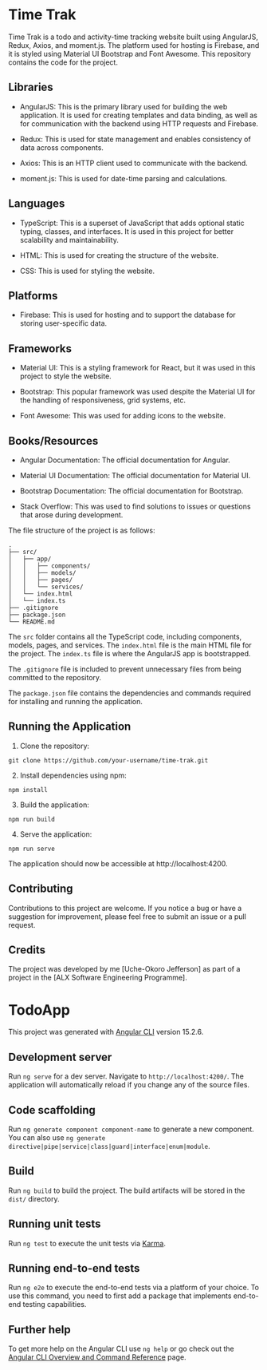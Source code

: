 # Time Trak

Time Trak is a todo and activity-time tracking website built using AngularJS, Redux, Axios, and moment.js. The platform used for hosting is Firebase, and it is styled using Material UI Bootstrap and Font Awesome. This repository contains the code for the project.

## Libraries

- AngularJS: This is the primary library used for building the web application. It is used for creating templates and data binding, as well as for communication with the backend using HTTP requests and Firebase.

- Redux: This is used for state management and enables consistency of data across components.

- Axios: This is an HTTP client used to communicate with the backend.

- moment.js: This is used for date-time parsing and calculations.

## Languages

- TypeScript: This is a superset of JavaScript that adds optional static typing, classes, and interfaces. It is used in this project for better scalability and maintainability.

- HTML: This is used for creating the structure of the website.

- CSS: This is used for styling the website.

## Platforms

- Firebase: This is used for hosting and to support the database for storing user-specific data.

## Frameworks

- Material UI: This is a styling framework for React, but it was used in this project to style the website.

- Bootstrap: This popular framework was used despite the Material UI for the handling of responsiveness, grid systems, etc.

- Font Awesome: This was used for adding icons to the website. 

## Books/Resources

- Angular Documentation: The official documentation for Angular.

- Material UI Documentation: The official documentation for Material UI.

- Bootstrap Documentation: The official documentation for Bootstrap.

- Stack Overflow: This was used to find solutions to issues or questions that arose during development.


The file structure of the project is as follows:

```
.
├── src/
│   ├── app/
│   │   ├── components/
│   │   ├── models/
│   │   ├── pages/
│   │   └── services/
│   └── index.html
│   └── index.ts
├── .gitignore
├── package.json
└── README.md
```

The `src` folder contains all the TypeScript code, including components, models, pages, and services. The `index.html` file is the main HTML file for the project. The `index.ts` file is where the AngularJS app is bootstrapped. 

The `.gitignore` file is included to prevent unnecessary files from being committed to the repository. 

The `package.json` file contains the dependencies and commands required for installing and running the application.

## Running the Application

1. Clone the repository:

```
git clone https://github.com/your-username/time-trak.git
```

2. Install dependencies using npm:

```
npm install
```

3. Build the application:

```
npm run build
```

4. Serve the application:

```
npm run serve
```

The application should now be accessible at http://localhost:4200.

## Contributing

Contributions to this project are welcome. If you notice a bug or have a suggestion for improvement, please feel free to submit an issue or a pull request.

## Credits

The project was developed by me [Uche-Okoro Jefferson] as part of a project in the [ALX Software Engineering Programme].
 
# TodoApp

This project was generated with [Angular CLI](https://github.com/angular/angular-cli) version 15.2.6.

## Development server

Run `ng serve` for a dev server. Navigate to `http://localhost:4200/`. The application will automatically reload if you change any of the source files.

## Code scaffolding

Run `ng generate component component-name` to generate a new component. You can also use `ng generate directive|pipe|service|class|guard|interface|enum|module`.

## Build

Run `ng build` to build the project. The build artifacts will be stored in the `dist/` directory.

## Running unit tests

Run `ng test` to execute the unit tests via [Karma](https://karma-runner.github.io).

## Running end-to-end tests

Run `ng e2e` to execute the end-to-end tests via a platform of your choice. To use this command, you need to first add a package that implements end-to-end testing capabilities.

## Further help

To get more help on the Angular CLI use `ng help` or go check out the [Angular CLI Overview and Command Reference](https://angular.io/cli) page.
